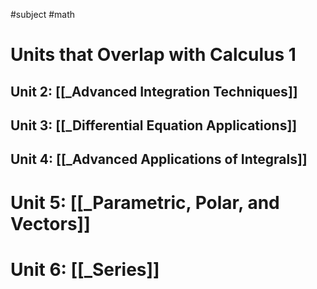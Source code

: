 #subject #math 
# Units that Overlap with Calculus 1
## Unit 2: [[_Advanced Integration Techniques]]
## Unit 3: [[_Differential Equation Applications]]
## Unit 4: [[_Advanced Applications of Integrals]]

# Unit 5: [[_Parametric, Polar, and Vectors]] 
# Unit 6: [[_Series]]
